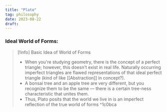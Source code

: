 ```yaml
---
title: "Plato"
tag: philosophy
date: 2023-08-22
draft:
---
```


### Ideal World of Forms:

>[!info] Basic Idea of World of Forms
>- When you're studying geometry, there is the concept of a perfect triangle; however, this doesn't exist in real life. Naturally occurring imperfect triangles are flawed representations of that ideal perfect triangle (kind of like [[Abstraction]] in concept?). 
>- A bonsai tree and an apple tree are very different, but you recognize them to be the same — there is a certain tree-ness characteristic that unites them.
>- Thus, Plato posits that the world we live in is an imperfect reflection of the true world of forms
>^1c0bca
